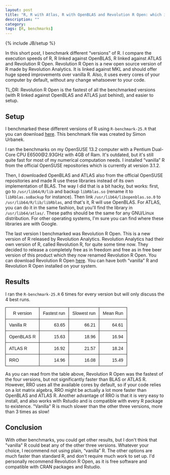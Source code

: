 ```yaml
---
layout: post
title: "R, R with Atlas, R with OpenBLAS and Revolution R Open: which is fastest?"
description: ""
category: 
tags: [R, benchmarks]
---
```

{% include JB/setup %}

<head>
<meta http-equiv="Content-Type" content="text/html; charset=utf-8"/>

<!-- MathJax scripts -->
<script type="text/javascript" src="https://c328740.ssl.cf1.rackcdn.com/mathjax/2.0-latest/MathJax.js?config=TeX-AMS-MML_HTMLorMML">
</script>

</head>

<body>

<p>In this short post, I benchmark different &ldquo;versions&rdquo; of R. I compare the execution speeds of R, R linked against OpenBLAS, R linked against ATLAS and Revolution R Open. Revolution R Open is a new open source version of R made by Revolution Analytics. It is linked against MKL and should offer huge speed improvements over vanilla R. Also, it uses every cores of your computer by default, without any change whatsoever to your code.</p>

<p>TL;DR: Revolution R Open is the fastest of all the benchmarked versions (with R linked against OpenBLAS and ATLAS just behind), and easier to setup. </p>

<h2>Setup</h2>

<p>I benchmarked these different versions of R using <code>R-benchmark-25.R</code> that you can download <a href="http://r.research.att.com/benchmarks/R-benchmark-25.R">here</a>. This benchmark file was created by Simon Urbanek.</p>

<p>I ran the benchmarks on my OpenSUSE 13.2 computer with a Pentium Dual-Core CPU E6500@2.93GHz with 4GB of Ram. It&#39;s outdated, but it&#39;s still quite fast for most of my numerical computation needs. I installed &ldquo;vanilla&rdquo; R from the official OpenSUSE repositories which is currently at version 3.1.2.</p>

<p>Then, I downloaded OpenBLAS and ATLAS also from the official OpenSUSE repositories and made R use these libraries instead of its own implementation of BLAS. The way I did that is a bit hacky, but works: first, go to <code>/usr/lib64/R/lib</code> and backup <code>libRblas.so</code> (rename it to <code>libRblas.soBackup</code> for instance). Then link <code>/usr/lib64/libopenblas.so.0</code> to <code>/usr/lib64/R/lib/libRblas</code>, and that&#39;s it, R will use OpenBLAS. For ATLAS, you can do it in the same fashion, but you&#39;ll find the library in <code>/usr/lib64/atlas/</code>. These paths should be the same for any GNU/Linux distribution. For other operating systems, I&#39;m sure you can find where these libraries are with Google.</p>

<p>The last version I benchmarked was Revolution R Open. This is a new version of R released by Revolution Analytics. Revolution Analytics had their own version of R, called Revolution R, for quite some time now. They decided to release a completely free as in freedom and free as in free beer version of this product which they now renamed Revolution R Open. You can download Revolution R Open <a href="http://mran.revolutionanalytics.com/download/#review">here</a>. You can have both &ldquo;vanilla&rdquo; R and Revolution R Open installed on your system. </p>

<h2>Results</h2>

<p>I ran the <code>R-benchmark-25.R</code> 6 times for every version but will only discuss the 4 best runs.</p>


<style type="text/css">
.tg  {border-collapse:collapse;border-spacing:0;}
.tg td{font-family:Arial, sans-serif;font-size:14px;padding:10px 11px;border-style:solid;border-width:1px;overflow:hidden;word-break:normal;}
.tg th{font-family:Arial, sans-serif;font-size:14px;font-weight:normal;padding:10px 11px;border-style:solid;border-width:1px;overflow:hidden;word-break:normal;}
.tg .tg-0ord{text-align:right}
</style>
<table class="tg">
<tr>
<th class="tg-031e">R version</th>
<th class="tg-0ord">Fastest run</th>
<th class="tg-0ord">Slowest run</th>
<th class="tg-0ord">Mean Run</th>
</tr>
<tr>
<td class="tg-031e">Vanilla R</td>
<td class="tg-0ord">63.65</td>
<td class="tg-0ord">66.21</td>
<td class="tg-0ord">64.61</td>
</tr>
<tr>
<td class="tg-031e">OpenBLAS R</td>
<td class="tg-0ord">15.63</td>
<td class="tg-0ord">18.96</td>
<td class="tg-0ord">16.94</td>
</tr>
<tr>
<td class="tg-031e">ATLAS R</td>
<td class="tg-0ord">16.92</td>
<td class="tg-0ord">21.57</td>
<td class="tg-0ord">18.24</td>
</tr>
<tr>
<td class="tg-031e">RRO</td>
<td class="tg-0ord">14.96</td>
<td class="tg-0ord">16.08</td>
<td class="tg-0ord">15.49</td>
</tr>
</table>


<p>As you can read from the table above, Revolution R Open was the fastest of the four versions, but not significantly faster than BLAS or ATLAS R. However, RRO uses all the available cores by default, so if your code relies on a lot matrix algebra, RRO might be actually a lot more faster than OpenBLAS and ATLAS R. Another advantage of RRO is that it is very easy to install, and also works with Rstudio and is compatible with every R package to existence. "Vanilla" R is much slower than the other three versions, more than 3 times as slow! </p>

<h2>Conclusion</h2>

<p>With other benchmarks, you could get other results, but I don't think that "vanilla" R could beat any of the other three versions. Whatever your choice, I recommend not using plain, &ldquo;vanilla&rdquo; R. The other options are much faster than standard R, and don&#39;t require much work to set up. I&#39;d personally recommend Revolution R Open, as it is free software and compatible with CRAN packages and Rstudio. </p>

</body>
